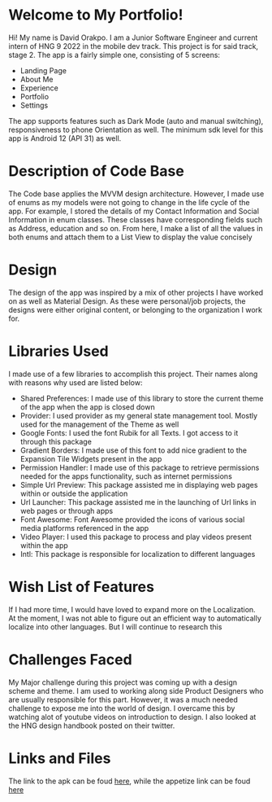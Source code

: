 # Welcome to My Portfolio!

Hi! My name is David Orakpo. I am a Junior Software Engineer and current intern of HNG 9 2022 in the mobile dev track.  This project is for said track, stage 2. The app is a fairly simple one, consisting of 5 screens:
- Landing Page
- About Me
- Experience
- Portfolio
- Settings

The app supports features such as Dark Mode (auto and manual switching), responsiveness to phone Orientation as well. The minimum sdk level for this app is Android 12 (API 31) as well.

# Description of Code Base
The Code base applies the MVVM design architecture. However, I made use of enums as my models were not going to change in the life cycle of the app. For example, I stored the details of my Contact Information and Social Information in enum classes. These classes have corresponding fields such as Address, education and so on. From here, I make a list of all the values in both enums and attach them to a List View to display the value concisely

# Design
The design of the app was inspired by a mix of other projects I have worked on as well as Material Design. As these were personal/job projects, the designs were either original content, or belonging to the organization I work for.

# Libraries Used
I made use of a few libraries to accomplish this project. Their names along with reasons why used are listed below:
- Shared Preferences: I made use of this library to store the current theme of the app when the app is closed down
- Provider: I used provider as my general state management tool. Mostly used for the management of the Theme as well
- Google Fonts: I used the font Rubik for all Texts. I got access to it through this package
- Gradient Borders: I made use of this font to add nice gradient to the Expansion Tile Widgets present in the app
- Permission Handler: I made use of this package to retrieve permissions needed for the apps functionality, such as internet permissions
-  Simple Url Preview: This package assisted me in displaying web pages within or outside the application
- Url Launcher: This package assisted me in the launching of Url links in web pages or through apps
- Font Awesome: Font Awesome provided the icons of various social media platforms referenced in the app
- Video Player: I used this package to process and play videos present within the app
- Intl: This package is responsible for localization to different languages

# Wish List of Features
If I had more time, I would have loved to expand more on the Localization. At the moment, I was not able to figure out an efficient way to automatically localize into other languages. But I will continue to research this

# Challenges Faced
My Major challenge during this project was coming up with a design scheme and theme. I am used to working along side Product Designers who are usually responsible for this part. However, it was a much needed challenge to expose me into the world of design. I overcame this by watching alot of youtube videos on introduction to design. I also looked at the HNG design handbook posted on their twitter.

# Links and Files

The link to the apk can be foud [here](https://drive.google.com/drive/folders/1iXIpE2RxhAJMTwtcWZxI8ndY9YMdFGDg?usp=sharing), while the appetize link can be foud [here](https://appetize.io/app/brnppglssav3ogdhklefq3dtda?device=pixel4&osVersion=12.0&scale=75)



